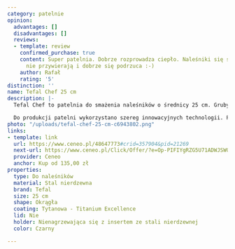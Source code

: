 ```yaml
---
category: patelnie
opinion:
  advantages: []
  disadvantages: []
  reviews:
  - template: review
    confirmed_purchase: true
    content: Super patelnia. Dobrze rozprowadza ciepło. Naleśniki się smażą równo,
      nie przywierają i dobrze się podrzuca :-)
    author: Rafał
    rating: '5'
distinction: ''
name: Tefal Chef 25 cm
description: |-
  Tefal Chef to patelnia do smażenia naleśników o średnicy 25 cm. Gruby spód zapewnia odpowiednią dystrybucję ciepła i sprawia, że naczynie nie odkształca się. Powłoka tytanowa na wewnętrznej stronie cechuje się wysoką odpornością na zarysowania, a przygotowywane dania nie przywierają do dna, gwarantując komfort podczas smażenia.

  Do produkcji patelni wykorzystano szereg innowacyjnych technologii. Powłoka Titanium Excellence jest niezwykle wytrzymała, dlatego umożliwia używanie metalowych akcesoriów bez ryzyka jakiegokolwiek uszkodzenia naczynia. Dodatkowo pozwala na smażenie potraw bez użycia tłuszczu, co ma korzystny wpływ na codzienną dietę. Uchwyt patelni ze stali nierdzewnej został poddany termoizolacji. Patelnia posiada funkcję Thermo-Spot, której zadaniem jest kontrolowanie i zachowywanie optymalnej temperatury dla każdego z przygotowywanych dań. Dzięki temu naczynie jest idealne do użytku - zarówno dla kucharzy profesjonalnych, jak i hobbystów.
photo: "/uploads/tefal-chef-25-cm-c6943802.png"
links:
- template: link
  url: https://www.ceneo.pl/48647773#crid=357904&pid=21269
  next-url: https://www.ceneo.pl/Click/Offer/?e=Op-PIFIYgRZG5U71ADWJSWOf5a1V4EiTDdBKGmMqGMtNt_Bu_1WYra7ZwoNHhKet9lZlGb8XNL9ZNUwbND7XXMI84WQui5BmVXj9tL6rGic6eC9-tHEe7npejxQ4G_PzAUachu9zo0mbyBKEYwAdc6xYfmUJSBmbxkA9gHaAX4zP78qSIGs_D9_jT4Unh5u_pyGAOWvPyChZcs_ClUqXG2Of0xLoS1dsQNv0cu7Lo9JtDnVaoHeACkdGw_a_rievEu7CQV8d2nQAGKPJ-wldjdjL9kR2WU2Z1OL5-iLnwHdkw-dKLWa4vaVQTMJZBQ3d7YFHJjOs8gkBFIF4xvQYW6VQTMJZBQ3dpVBMwlkFDd1eESc625PFn1q7pIUSkzIvArX9FFq2MDOLKTFIW6ZvZ0NUhcLol15oud1dRAmrlDNuF2eHEZGE6Qvkr6MO2nM7GZWsHFVv67y44SlaR_ZTUNcxb6Ucj2KorZ6zijBTOzo=&a=2&rc=notset
  provider: Ceneo
  anchor: Kup od 135,00 zł
properties:
  type: Do naleśników
  material: Stal nierdzewna
  brand: Tefal
  size: 25 cm
  shape: Okrągła
  coating: Tytanowa - Titanium Excellence
  lid: Nie
  holder: Nienagrzewająca się z insertem ze stali nierdzewnej
  color: Czarny

---
```

